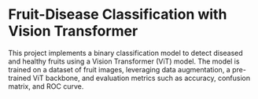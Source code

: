 # Fruit-Disease Classification with Vision Transformer
This project implements a binary classification model to detect diseased and healthy fruits using a Vision Transformer (ViT) model. The model is trained on a dataset of fruit images, leveraging data augmentation, a pre-trained ViT backbone, and evaluation metrics such as accuracy, confusion matrix, and ROC curve.
